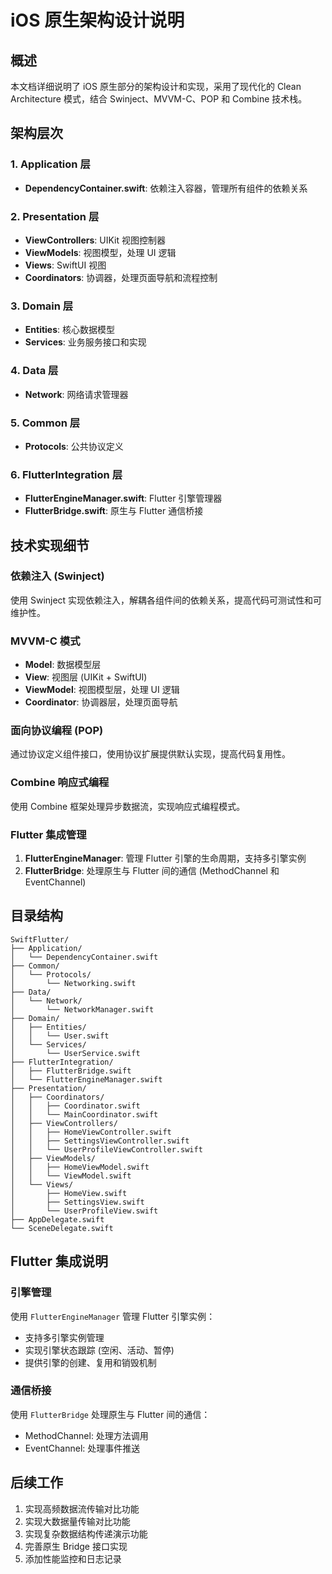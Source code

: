 # iOS 原生架构设计说明

## 概述

本文档详细说明了 iOS 原生部分的架构设计和实现，采用了现代化的 Clean Architecture 模式，结合 Swinject、MVVM-C、POP 和 Combine 技术栈。

## 架构层次

### 1. Application 层
- **DependencyContainer.swift**: 依赖注入容器，管理所有组件的依赖关系

### 2. Presentation 层
- **ViewControllers**: UIKit 视图控制器
- **ViewModels**: 视图模型，处理 UI 逻辑
- **Views**: SwiftUI 视图
- **Coordinators**: 协调器，处理页面导航和流程控制

### 3. Domain 层
- **Entities**: 核心数据模型
- **Services**: 业务服务接口和实现

### 4. Data 层
- **Network**: 网络请求管理器

### 5. Common 层
- **Protocols**: 公共协议定义

### 6. FlutterIntegration 层
- **FlutterEngineManager.swift**: Flutter 引擎管理器
- **FlutterBridge.swift**: 原生与 Flutter 通信桥接

## 技术实现细节

### 依赖注入 (Swinject)
使用 Swinject 实现依赖注入，解耦各组件间的依赖关系，提高代码可测试性和可维护性。

### MVVM-C 模式
- **Model**: 数据模型层
- **View**: 视图层 (UIKit + SwiftUI)
- **ViewModel**: 视图模型层，处理 UI 逻辑
- **Coordinator**: 协调器层，处理页面导航

### 面向协议编程 (POP)
通过协议定义组件接口，使用协议扩展提供默认实现，提高代码复用性。

### Combine 响应式编程
使用 Combine 框架处理异步数据流，实现响应式编程模式。

### Flutter 集成管理
1. **FlutterEngineManager**: 管理 Flutter 引擎的生命周期，支持多引擎实例
2. **FlutterBridge**: 处理原生与 Flutter 间的通信 (MethodChannel 和 EventChannel)

## 目录结构

```
SwiftFlutter/
├── Application/
│   └── DependencyContainer.swift
├── Common/
│   └── Protocols/
│       └── Networking.swift
├── Data/
│   └── Network/
│       └── NetworkManager.swift
├── Domain/
│   ├── Entities/
│   │   └── User.swift
│   └── Services/
│       └── UserService.swift
├── FlutterIntegration/
│   ├── FlutterBridge.swift
│   └── FlutterEngineManager.swift
├── Presentation/
│   ├── Coordinators/
│   │   ├── Coordinator.swift
│   │   └── MainCoordinator.swift
│   ├── ViewControllers/
│   │   ├── HomeViewController.swift
│   │   ├── SettingsViewController.swift
│   │   └── UserProfileViewController.swift
│   ├── ViewModels/
│   │   ├── HomeViewModel.swift
│   │   └── ViewModel.swift
│   └── Views/
│       ├── HomeView.swift
│       ├── SettingsView.swift
│       └── UserProfileView.swift
├── AppDelegate.swift
└── SceneDelegate.swift
```

## Flutter 集成说明

### 引擎管理
使用 `FlutterEngineManager` 管理 Flutter 引擎实例：
- 支持多引擎实例管理
- 实现引擎状态跟踪 (空闲、活动、暂停)
- 提供引擎的创建、复用和销毁机制

### 通信桥接
使用 `FlutterBridge` 处理原生与 Flutter 间的通信：
- MethodChannel: 处理方法调用
- EventChannel: 处理事件推送

## 后续工作

1. 实现高频数据流传输对比功能
2. 实现大数据量传输对比功能
3. 实现复杂数据结构传递演示功能
4. 完善原生 Bridge 接口实现
5. 添加性能监控和日志记录